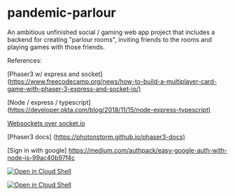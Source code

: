 # pandemic-parlour

An ambitious unfinished social / gaming web app project that includes a backend for creating "parlour rooms", inviting friends to the rooms and playing games with those friends.



References:

[Phaser3 w/ express and socket] (<https://www.freecodecamp.org/news/how-to-build-a-multiplayer-card-game-with-phaser-3-express-and-socket-io/)>

[Node / express / typescript] (<https://developer.okta.com/blog/2018/11/15/node-express-typescript)>

[Websockets over socket.io](https://codeburst.io/why-you-don-t-need-socket-io-6848f1c871cd)

[Phaser3 docs] (<https://photonstorm.github.io/phaser3-docs)>

[Sign in with google] <https://medium.com/authpack/easy-google-auth-with-node-js-99ac40b97f4c>

[![Open in Cloud Shell](https://gstatic.com/cloudssh/images/open-btn.svg)](https://ssh.cloud.google.com/cloudshell/editor?cloudshell_git_repo=https%3A%2F%2Fgithub.com%2Fdanbiagini%2Fpandemic-parlour)

[![Open in Cloud Shell](https://gstatic.com/cloudssh/images/open-btn.svg)](https://ssh.cloud.google.com/cloudshell/editor?cloudshell_git_repo=git%40github.com%2Fdanbiagini%2Fpandemic-parlour)
